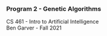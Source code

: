 ### Program 2 - Genetic Algorithms
CS 461 - Intro to Artificial Intelligence  
Ben Garver - Fall 2021
